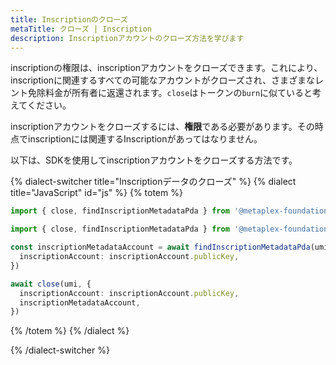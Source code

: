 ```yaml
---
title: Inscriptionのクローズ
metaTitle: クローズ | Inscription
description: Inscriptionアカウントのクローズ方法を学びます
---
```


inscriptionの権限は、inscriptionアカウントをクローズできます。これにより、inscriptionに関連するすべての可能なアカウントがクローズされ、さまざまなレント免除料金が所有者に返還されます。`close`はトークンの`burn`に似ていると考えてください。

inscriptionアカウントをクローズするには、**権限**である必要があります。その時点でinscriptionには関連するInscriptionがあってはなりません。

以下は、SDKを使用してinscriptionアカウントをクローズする方法です。

{% dialect-switcher title="Inscriptionデータのクローズ" %}
{% dialect title="JavaScript" id="js" %}
{% totem %}

```ts
import { close, findInscriptionMetadataPda } from '@metaplex-foundation/mpl-inscription';

import { close, findInscriptionMetadataPda } from '@metaplex-foundation/mpl-inscription'

const inscriptionMetadataAccount = await findInscriptionMetadataPda(umi, {
  inscriptionAccount: inscriptionAccount.publicKey,
})

await close(umi, {
  inscriptionAccount: inscriptionAccount.publicKey,
  inscriptionMetadataAccount,
})
```
{% /totem %}
{% /dialect %}

{% /dialect-switcher %}